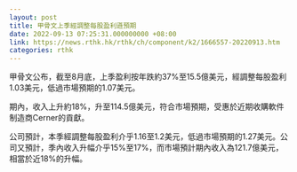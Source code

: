 ```yaml
---
layout: post
title: 甲骨文上季經調整每股盈利遜預期
date: 2022-09-13 07:25:31.000000000 +08:00
link: https://news.rthk.hk/rthk/ch/component/k2/1666557-20220913.htm
categories: rthk
---
```


甲骨文公布，截至8月底，上季盈利按年跌約37%至15.5億美元，經調整每股盈利1.03美元，低過市場預期的1.07美元。

期內，收入上升約18%，升至114.5億美元，符合市場預期，受惠於近期收購軟件制造商Cerner的貢獻。

公司預計，本季經調整每股盈利介乎1.16至1.2美元，低過市場預期的1.27美元。公司又預計，季內收入升幅介乎15%至17%，而市場預計期內收入為121.7億美元，相當於近18%的升幅。
